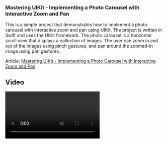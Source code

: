### Mastering UIKit - Implementing a Photo Carousel with Interactive Zoom and Pan

This is a simple project that demonstrates how to implement a photo carousel with interactive zoom and pan using UIKit. The project is written in Swift and uses the UIKit framework. The photo carousel is a horizontal scroll view that displays a collection of images. The user can zoom in and out of the images using pinch gestures, and pan around the zoomed-in image using pan gestures.

Article: [Mastering UIKit - Implementing a Photo Carousel with Interactive Zoom and Pan](placeholder)

## Video
![Watch the video](https://raw.githubusercontent.com/aking618/UIKit-Tutorial-Carousel/main/readme_assets/carouselDemo.mp4)

